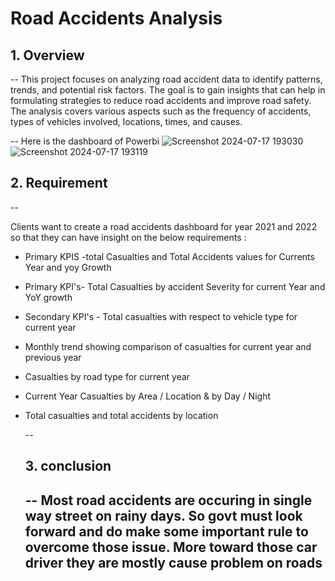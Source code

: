 
# Road Accidents Analysis 

## 1. Overview 
--
This project focuses on analyzing road accident data to identify patterns, trends, and potential risk factors.
The goal is to gain insights that can help in formulating strategies to reduce road accidents and improve road safety. 
The analysis covers various aspects such as the frequency of accidents, types of vehicles involved, locations, times, and causes.

--
Here is the dashboard of Powerbi 
![Screenshot 2024-07-17 193030](https://github.com/user-attachments/assets/4273deb3-18eb-4502-9d09-916c935ee005)
![Screenshot 2024-07-17 193119](https://github.com/user-attachments/assets/d2b27f7f-7d33-4501-b3a3-858066c683e3)


## 2. Requirement
--

Clients want to create a road accidents dashboard for year 2021 and 2022 so that they can have insight on the below requirements :

* Primary KPIS -total Casualties and Total Accidents values for Currents Year and yoy Growth 
* Primary KPI's- Total Casualties by accident Severity for current Year and YoY growth 
* Secondary KPI's - Total casualties with respect to vehicle type for current year
* Monthly trend showing comparison of casualties for current year and previous year
* Casualties by road type for current year
* Current Year Casualties by Area / Location & by Day / Night 
* Total casualties and total accidents by location

  --

  ## 3. conclusion

  --
  Most road accidents are occuring in single way street on rainy days. So govt must look forward and do make some important rule to overcome those
  issue. More toward those car driver they are mostly cause problem on roads
  --

